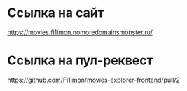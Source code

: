 # Ссылка на сайт
https://movies.fi1imon.nomoredomainsmonster.ru/
# Ссылка на пул-реквест
https://github.com/Fi1imon/movies-explorer-frontend/pull/2
